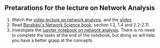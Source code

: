 ## Pretarations for the lecture on Network Analysis

1. Watch the [video lecture on network analysis](https://youtu.be/eIb9QvmEvGk), and the [slides](slides/NetworkAnalysis.pdf)
2. Read [Barabási's Network Science book](http://networksciencebook.com/), section 1.2, 1.4 and 2.2-2.11.
3. Investigate the [jupyter notebook on network analysis](../nb/network/). There is no need to complete the tasks at the end of the notebook, but doing so will help you have a better grasp at the concepts.
